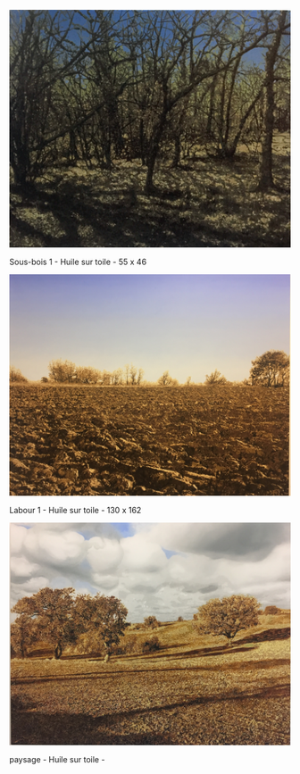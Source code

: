 ![](images/IMG_5037.jpg)

Sous-bois 1 - Huile sur toile - 55 x 46

![](images/IMG_3640.jpg)

Labour 1 - Huile sur toile - 130 x 162

![](images/IMG_3641.jpg)

paysage - Huile sur toile - 
